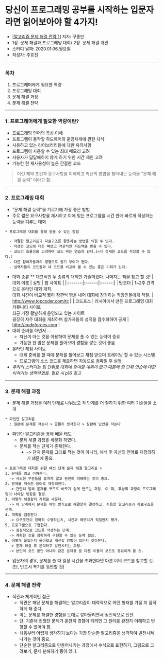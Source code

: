 # 당신이 프로그래밍 공부를 시작하는 입문자라면 읽어보아야 할 4가지!
* [[알고리즘 문제 해결 전략 1](https://book.algospot.com/)] 저자: 구종만
* 1장. 문제 해결과 프로그래밍 대회/ 2장. 문제 해결 개관
* 스터디 날짜: 2020.01.06.월요일
* 작성자: 주효진
- - - -
### 목차
1. 프로그래머에게 필요한 역량
2. 프로그래밍 대회
3. 문제 해결 과정
4. 문제 해결 전략
- - - -
### 1. 프로그래머에게 필요한 역량이란?
* 프로그래밍 언어의 특성 이해
* 프로그램이 동작할 하드웨어와 운영체제에 관한 지식
* 사용하고 있는 라이브러리들에 대한 유의사항
* 프로그램이 사용할 수 있는 최대 메모리 고려
* 사용자가 답답해하지 않게 하기 위한 시간 제한 고려
* 가능한 한 재사용성이 높은 간결한 코드
> 이런 제약 조건과 요구사항을 이해하고 최선의 방법을 찾아내는 능력을 "문제 해결 능력" 이라고 함.
- - - -
### 2. 프로그래밍 대회
* "문제 해결 능력"을 기르기에 가장 좋은 방법
* 주로 짧은 요구사항을 제시하고 이에 맞는 프로그램을 시간 안에 빠르게 작성하는 능력을 겨루는 대회
~~~
* 프로그래밍 대회를 통해 얻을 수 있는 장점 

  - 적절한 알고리즘과 자료구조를 활용하는 방법을 익힐 수 있다.
  - 작성한 코드에 대한 빠르고 객관적인 피드백을 받을 수 있다.
  - 코드의 효율성을 고려하여 코드 짜는 연습이 된다.(=더 섬세한 코드를 작성할 수 있다.)
  - 다른 참여자들과의 경쟁으로 동기 부여가 된다.
  - 실력자들의 코드들과 내 코드를 비교해 볼 수 있는 좋은 기회가 된다.
~~~
* 대회 종류
** 대표적인 두 종류의 대회만 기술하겠다. 나머지는 책을 참고 할 것!
| 대회 이름 | 설명 | 웹 사이트 |
|:-------:|:------:|:------:|
| 탑코더 | 1~2주 간격으로 온라인 대회 개최.<br>대회 시간이 비교적 짧아 잠깐씩 짬을 내어 대회에 참가하는 직장인들에게 적절. | http://www.topcoder.com/tc |
| 코드포스 | 러시아에서 만든 프로그래밍 대회 커뮤니티 사이트 <br>최근 가장 활발하게 운영되고 있는 사이트 <br> 굉장히 자주 대회를 개최하며 참가자들의 성적을 점수화하여 공개 | http://codeforces.com |
* 대회 준비를 하면서 ...
  * 자신이 아는 것을 이용하여 문제를 풀 수 있는 능력이 중요
  * 가능한 한 많은 문제를 풀어보며 경험을 쌓는 것이 좋음
* 온라인 채점 사이트
  * 대회 준비를 할 때에 문제를 풀어보고 채점 받으며 트레이닝 할 수 있는 시스템
  * 프로그램의 소스 코드를 제출하면 자동으로 컴파일 후 실행
* *우리의 스터디는 팀 단위로 대회에 참여할 계획이 없기 때문에 팀 단위 연습에 대한 이야기는 생략하였음. 필요 시 p16 참고*
- - - -
### 3. 문제 해결 과정
* 문제 해결 과정을 여러 단계로 나눠보고 각 단계를 더 잘하기 위한 여러 기술들을 소개
~~~
* 파인만 알고리즘
  : 칠판에 문제를 적는다 > 골똘히 생각한다 > 칠판에 답안을 적는다
~~~
* 파인만 알고리즘을 통해 배울 태도
  * 문제 해결 과정을 세분화 하였다.
  * 문제를 적는 단계가 존재한다.
    * -> 단지 문제를 그대로 적는 것이 아니라, 해석 후 자신의 언어로 재정의하기 떄문에 중요.
~~~
< 프로그래밍 대회를 위한 여섯 단계 문제 해결 알고리즘 >
1. 문제를 읽고 이해한다.
  -> 사소한 부분들을 놓치지 않고 완전히 이해하는 것이 중요.
2. 문제를 익숙한 용어로 재정의한다.
  -> 간단히 말해 문제를 코드로 바꾸기 쉽게 만드는 과정. 이 때, 추상화 과정이 프로그래밍이 나아갈 방향을 결정.
3. 어떻게 해결할지 계획을 세운다.
  -> 이 단계에서 문제를 어떤 방식으로 해결할지 결정하고, 사용할 알고리즘과 자료구조를 선택.
4. 계획을 검증한다.
  -> 요구조건이 정확히 수행하는지, 시간과 메모리가 적절한지 평가.
5. 프로그램으로 구현한다.
  -> 실질적으로 코드를 작성하는 단계.
  -> 계획한 것을 정확하게 구현할 수 있는 능력 필요.
6. 어떻게 풀었는지 돌아보고 개선할 방법이 있는지 찾아본다.
  -> 문제 해결 후 분석하고 발전시키는 과정.
  -> 본인의 코드 뿐만 아니라 같은 문제를 푼 다른 이들의 코드도 중요하게 볼 것.
~~~
* 입문자의 경우, 문제를 풀 때 일정 시간을 초과한다면 다른 이의 코드를 참고할 것. (단, 반드시 복기를 동반할 것)
- - - -
### 4. 문제 해결 전략
* 직관과 체계적인 접근
  * 직관은 해당 문제를 해결하는 알고리즘이 대략적으로 어떤 형태를 가질 지 짐작하게 해 준다.
  * 이는 문제를 해결한 경험을 토대로 쌓아올리면서 점진적으로 전진.
  * 단, 기존해 접했던 문제가 온전히 경험이 되려면 그 원리를 완전히 이해하고 변형할 수 있어야 함.
  * 처음부터 어렵게 생각하기 보다는 가장 단순한 알고리즘을 생각하여 발전시켜 나가는 것이 중요.
  * 단순한 알고리즘으로 만들어나가는 과정에서 수식으로 표현하기, 그림으로 그려보기, 문제 분해하기 등이 있다.
